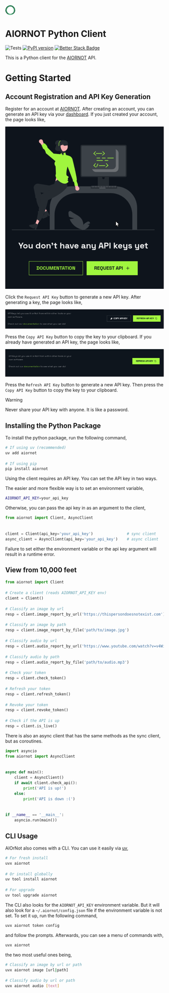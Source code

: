 ![AIORNOT Logo](./media/centered_logo_32x32.png)
# AIORNOT Python Client

![Tests](https://github.com/aiornotinc/aiornot-python/actions/workflows/test.yaml/badge.svg)
[![PyPI version](https://badge.fury.io/py/aiornot.svg)](https://badge.fury.io/py/aiornot)
[![Better Stack Badge](https://uptime.betterstack.com/status-badges/v2/monitor/y3x3.svg)](https://uptime.betterstack.com/?utm_source=status_badge)

This is a Python client for the [AIORNOT](https://aiornot.com) API.

# Getting Started

## Account Registration and API Key Generation

Register for an account at [AIORNOT](https://aiornot.com). After creating an account,
you can generate an API key via your [dashboard](https://aiornot.com/dashboard/api). If you
just created your account, the page looks like,

![](./media/no_existing_keys.png)

Click the `Request API Key` button to generate a new API key. After generating a key, the page
looks like,

![](./media/copy.png)

Press the `Copy API Key` button to copy the key to your clipboard. If you already have
generated an API key, the page looks like,

![](./media/refresh.png)

Press the `Refresh API Key` button to generate a new API key. Then press the `Copy API Key` button
to copy the key to your clipboard.

> [!WARNING]  
> Never share your API key with anyone. It is like a password.

## Installing the Python Package

To install the python package, run the following command,

```bash
# If using uv (recommended)
uv add aiornot

# If using pip
pip install aiornot
```

Using the client requires an API key. You can set the API key in two ways. 

The easier and more flexible way is to set an environment variable,

```bash
AIORNOT_API_KEY=your_api_key
```

Otherwise, you can pass the api key in as an argument to the client,

```python
from aiornot import Client, AsyncClient


client = Client(api_key='your_api_key')               # sync client
async_client = AsyncClient(api_key='your_api_key')    # async client
```

Failure to set either the environment variable or the api key argument will result in a runtime error.

## View from 10,000 feet

```python
from aiornot import Client

# Create a client (reads AIORNOT_API_KEY env)
client = Client()

# Classify an image by url
resp = client.image_report_by_url('https://thispersondoesnotexist.com')

# Classify an image by path
resp = client.image_report_by_file('path/to/image.jpg')

# Classify audio by url
resp = client.audio_report_by_url('https://www.youtube.com/watch?v=v4WiI4es_UI')

# Classify audio by path
resp = client.audio_report_by_file('path/to/audio.mp3')

# Check your token
resp = client.check_token()

# Refresh your token
resp = client.refresh_token()

# Revoke your token
resp = client.revoke_token()

# Check if the API is up
resp = client.is_live()
```

There is also an async client that has the same methods as the sync client, but as coroutines.

```python
import asyncio
from aiornot import AsyncClient


async def main():
    client = AsyncClient()
    if await client.check_api():
        print('API is up!')
    else:
        print('API is down :(')


if __name__ == '__main__':
    asyncio.run(main())
```


## CLI Usage

AIOrNot also comes with a CLI. You can use it easily via [uv](https://docs.astral.sh/uv/),

```bash
# For fresh install
uvx aiornot

# Or install globally
uv tool install aiornot

# For upgrade
uv tool upgrade aiornot
```

The CLI also looks for the `AIORNOT_API_KEY` environment variable. But it will also
look for a `~/.aiornot/config.json` file if the environment variable is not set. To
set it up, run the following command,

```bash
uvx aiornot token config
```

and follow the prompts. Afterwards, you can see a menu of commands with,

```bash
uvx aiornot
```

the two most useful ones being,

```bash
# Classify an image by url or path
uvx aiornot image [url|path]

# Classify audio by url or path
uvx aiornot audio [text]
```